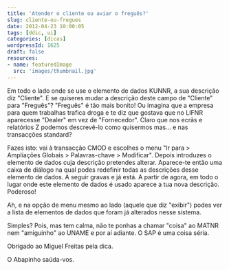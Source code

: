 ```yaml
---
title: 'Atender o cliente ou aviar o freguês?'
slug: cliente-ou-fregues
date: 2012-04-23 10:00:05
tags: [ddic, ui]
categories: [dicas]
wordpressId: 1625
draft: false
resources:
- name: featuredImage
  src: 'images/thumbnail.jpg'
---
```

Em todo o lado onde se use o elemento de dados KUNNR, a sua descrição diz "Cliente". E se quiseres mudar a descrição deste campo de "Cliente" para "Freguês"? "Freguês" é tão mais bonito! Ou imagina que a empresa para quem trabalhas trafica droga e te diz que gostava que no LIFNR aparecesse "Dealer" em vez de "Fornecedor". Claro que nos ecrãs e relatórios Z podemos descrevê-lo como quisermos mas... e nas transacções standard?

Fazes isto: vai à transacção CMOD e escolhes o menu "Ir para > Ampliações Globais > Palavras-chave > Modificar". Depois introduzes o elemento de dados cuja descrição pretendes alterar. Aparece-te então uma caixa de diálogo na qual podes redefinir todas as descrições desse elemento de dados. A seguir gravas e já está. A partir de agora, em todo o lugar onde este elemento de dados é usado aparece a tua nova descrição. Poderoso!

Ah, e na opção de menu mesmo ao lado (aquele que diz "exibir") podes ver a lista de elementos de dados que foram já alterados nesse sistema.

Simples? Pois, mas tem calma, não te ponhas a chamar "coisa" ao MATNR nem "amiguinho" ao UNAME e por aí adiante. O SAP é uma coisa séria.

Obrigado ao Miguel Freitas pela dica.

O Abapinho saúda-vos.
